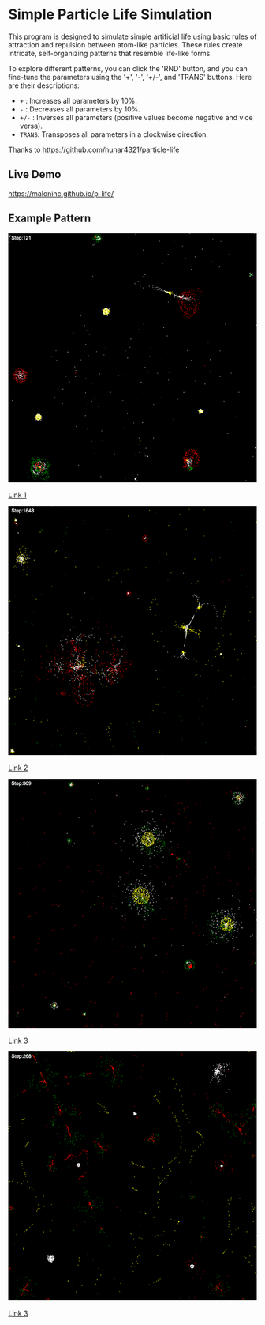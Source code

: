 # Simple Particle Life Simulation

This program is designed to simulate simple artificial life using basic rules of attraction and repulsion between atom-like particles.
These rules create intricate, self-organizing patterns that resemble life-like forms.

To explore different patterns, you can click the 'RND' button, and you can fine-tune the parameters using the '+', '-', '+/-', and 'TRANS' buttons. Here are their descriptions:

- `+` : Increases all parameters by 10%.
- `-` : Decreases all parameters by 10%.
- `+/-` : Inverses all parameters (positive values become negative and vice versa).
- `TRANS`: Transposes all parameters in a clockwise direction.

Thanks to https://github.com/hunar4321/particle-life

## Live Demo
https://maloninc.github.io/p-life/

## Example Pattern

![Example 1](images/particle-life-image-r-r=-0.35&r-y=0.34&r-g=-0.14&r-w=-0.16&y-r=-0.16&y-y=-0.14&y-g=-0.14&y-w=-0.15&g-r=-0.18&g-y=0.14&g-g=-0.18&g-w=0.37&w-r=-0.14&w-y=-0.14&w-g=-0.16&w-w=0.28.png?raw=true "Example 1")

[Link 1](https://maloninc.github.io/p-life/#red-red=-0.35&red-yellow=0.34&red-green=-0.14&red-white=-0.16&yellow-red=-0.16&yellow-yellow=-0.14&yellow-green=-0.14&yellow-white=-0.15&green-red=-0.18&green-yellow=0.14&green-green=-0.18&green-white=0.37&white-red=-0.14&white-yellow=-0.14&white-green=-0.16&white-white=0.28)


![Example 2](images/particle-life-image-r-r=-0.89&r-y=0.69&r-g=0.84&r-w=-0.42&y-r=0.34&y-y=0.37&y-g=0.41&y-w=-0.74&g-r=0.45&g-y=0.5&g-g=0.52&g-w=0.34&w-r=-0.32&w-y=-0.32&w-g=0.34&w-w=0.34.png?raw=true "Example 2")

[Link 2](https://maloninc.github.io/p-life/#red-red=-0.89&red-yellow=0.69&red-green=0.84&red-white=-0.42&yellow-red=0.34&yellow-yellow=0.37&yellow-green=0.41&yellow-white=-0.74&green-red=0.45&green-yellow=0.5&green-green=0.52&green-white=0.34&white-red=-0.32&white-yellow=-0.32&white-green=0.34&white-white=0.34)


![Example 3](images/particle-life-image-r-r=0.3&r-y=0.62&r-g=-0.36&r-w=-0.36&y-r=-0.12&y-y=-0.29&y-g=-0.11&y-w=-0.22&g-r=-0.13&g-y=-0.36&g-g=-0.43&g-w=0.35&w-r=0.24&w-y=-0.36&w-g=-0.39&w-w=0.35.png?raw=true "Example 3")

[Link 3](https://maloninc.github.io/p-life/#red-red=0.3&red-yellow=0.62&red-green=-0.36&red-white=-0.36&yellow-red=-0.12&yellow-yellow=-0.29&yellow-green=-0.11&yellow-white=-0.22&green-red=-0.13&green-yellow=-0.36&green-green=-0.43&green-white=0.35&white-red=0.24&white-yellow=-0.36&white-green=-0.39&white-white=0.35)


![Example 4](images/particle-life-image-r-r=0.82&r-y=0.5&r-g=-0.81&r-w=-0.81&y-r=0.82&y-y=0.23&y-g=0.98&y-w=0.89&g-r=-1.42&g-y=0.66&g-g=0.82&g-w=0.82&w-r=-0.69&w-y=0.25&w-g=0.28&w-w=-0.55.png?raw=true "Example 4")

[Link 3](https://maloninc.github.io/p-life/#red-red=0.82&red-yellow=0.5&red-green=-0.81&red-white=-0.81&yellow-red=0.82&yellow-yellow=0.23&yellow-green=0.98&yellow-white=0.89&green-red=-1.42&green-yellow=0.66&green-green=0.82&green-white=0.82&white-red=-0.69&white-yellow=0.25&white-green=0.28&white-white=-0.55)